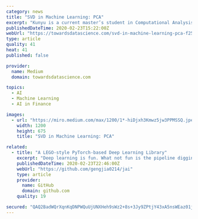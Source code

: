 ```yaml
---
category: news
title: "SVD in Machine Learning: PCA"
excerpt: "Kunyu is a current master’s student in Computational Analysis at The University of Chicago. He finds it interesting to understand statistical modeling and machine learning techniques, apply them to real-world data, and help create end-to-end solutions in the financial services industry. Connect with Kunyu on LinkedIn!"
publishedDateTime: 2020-02-23T15:22:00Z
webUrl: "https://towardsdatascience.com/svd-in-machine-learning-pca-f25cf9b837ae"
type: article
quality: 41
heat: 41
published: false

provider:
  name: Medium
  domain: towardsdatascience.com

topics:
  - AI
  - Machine Learning
  - AI in Finance

images:
  - url: "https://miro.medium.com/max/1200/1*-hiDjxh3Kmwz5jw3PPMSSQ.jpeg"
    width: 1200
    height: 675
    title: "SVD in Machine Learning: PCA"

related:
  - title: "A LEGO-style PyTorch-based Deep Learning Library"
    excerpt: "Deep learning is fun. What not fun is the pipeline digging and rigging. Why can't we just enjoy the process of exploring all kinds of SOTA techniques with interesting dataset instead of wasting our coffee on boring things like implementing the sockets for it. jai is a LEGO-style PyTorch-based Deep Learning Library. The main idea behind jai is ..."
    publishedDateTime: 2020-02-23T22:46:00Z
    webUrl: "https://github.com/gengjia0214/jai"
    type: article
    provider:
      name: GitHub
      domain: github.com
    quality: 19

secured: "QAQ2BadWQrXqnKqDNPWQuUjUNXHeh9sWz2+8s+3Jy9ZPtjY43xA5nsWEaz01jOQ9Gnw65wwSeGNIj5bhkO+jtLkEwUU6KSnIawD6WXkEoE0NcseJiXyErP7N3j7rp0Mec+rAN/P7QEvbPvJyy7iVooSlWaJnnMuyA+6faYPDLG3TJywVqFbQnJUbrYKSIpNl2/S6bCGaoxIb7hFLlUSiSZ4SLytP2HokqJY+PWbmF0VSuFyIWHmAzi0kq9fJ2TMod4iiCSIpHanGNYTJuMxhL5mFVW8uw1tdF69nWdFZKdWbN3KrtfQnPHjeAXFlIvyia/f2g5w1Z+vuuyUsYaH+5chKzUAWBz86GFrO5iwmrx9udBgicII3xmmZyBjZEq/3qnIs+4zLFAEhOkkxeM7t+R9DXOHmO/JAqlqesNcwy0QpIAzJ6Yphuvf+ejePKQ12ctTkj+sIEimd3m9CXIkd3+Fga8d089Jf37Du5xaOchc=;GHEtsd7xRFe7z2w9fktY+g=="
---
```


